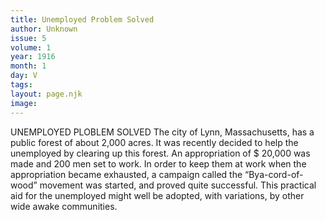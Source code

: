 ```yaml
---
title: Unemployed Problem Solved
author: Unknown
issue: 5
volume: 1
year: 1916
month: 1
day: V
tags:
layout: page.njk
image:
---
```

UNEMPLOYED PLOBLEM SOLVED    The city of Lynn, Massachusetts, has a public forest of about 2,000 acres. It was recently decided to help the unemployed by clearing up this forest. An appropriation of $ 20,000 was made and 200 men set to work. In order to keep them at work when the appropriation became exhausted, a campaign called the “Bya-cord-of-wood” movement was started, and proved quite successful. This practical aid for the unemployed might well be adopted, with variations, by other wide awake communities.

